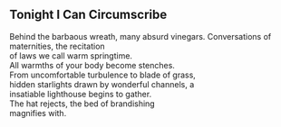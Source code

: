 Tonight I Can Circumscribe
--------------------------
Behind the barbaous wreath, many absurd vinegars. Conversations of maternities, the recitation  
of laws we call warm springtime.  
All warmths of your body become stenches.  
From uncomfortable turbulence to blade of grass,  
hidden starlights drawn by wonderful channels, a  
insatiable lighthouse begins to gather.  
The hat rejects, the bed of brandishing  
magnifies with.  
